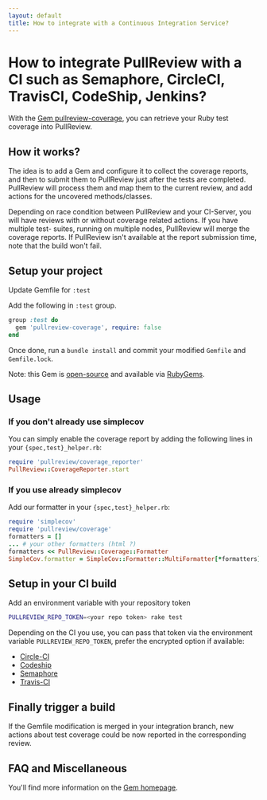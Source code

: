 ```yaml
---
layout: default
title: How to integrate with a Continuous Integration Service?
---
```


# How to integrate PullReview with a CI such as Semaphore, CircleCI, TravisCI, CodeShip, Jenkins?

With the [Gem pullreview-coverage](https://github.com/8thcolor/pullreview-coverage/), you can retrieve your Ruby test coverage into PullReview.

## How it works?

The idea is to add a Gem and configure it to collect the coverage reports, and
then to submit them to PullReview just after the tests are completed. PullReview
will process them and map them to the current review, and add actions for the
uncovered methods/classes.

Depending on race condition between PullReview and your CI-Server, you will have
reviews with or without coverage related actions. If you have multiple test-
suites, running on multiple nodes, PullReview will merge the coverage reports.
If PullReview isn't available at the report submission time, note that the build
won't fail.

## Setup your project

Update Gemfile for `:test`

Add the following in `:test` group.

```Ruby
group :test do
  gem 'pullreview-coverage', require: false
end
```

Once done, run a `bundle install` and commit your modified `Gemfile` and
`Gemfile.lock`.

Note: this Gem is [open-source](https://github.com/8thcolor/pullreview-coverage) and available via [RubyGems](https://rubygems.org/gems/pullreview-coverage).

## Usage

### If you don't already use simplecov

You can simply enable the coverage report by adding the following lines in your
`{spec,test}_helper.rb`:

```Ruby
require 'pullreview/coverage_reporter'
PullReview::CoverageReporter.start
```

### If you use already simplecov

Add our formatter in your `{spec,test}_helper.rb`:

```Ruby
require 'simplecov'
require 'pullreview/coverage'
formatters = []
... # your other formatters (html ?)
formatters << PullReview::Coverage::Formatter
SimpleCov.formatter = SimpleCov::Formatter::MultiFormatter[*formatters]
```

## Setup in your CI build

Add an environment variable with your repository token

```Bash
PULLREVIEW_REPO_TOKEN=<your repo token> rake test
```

Depending on the CI you use, you can pass that token via the environment
variable `PULLREVIEW_REPO_TOKEN`, prefer the encrypted option if available:

* [Circle-CI](https://circleci.com/docs/environment-variables#setting-environment-variables-for-all-commands-without-adding-them-to-git)
* [Codeship](https://www.codeship.io/documentation/continuous-integration/set-environment-variables/)
* [Semaphore](https://semaphoreapp.com/docs/exporting-environment-variables.html)
* [Travis-CI ](http://docs.travis-ci.com/user/build-configuration/#Secure-environment-variables)

## Finally trigger a build

If the Gemfile modification is merged in your integration branch, new actions
about test coverage could be now reported in the corresponding review.

## FAQ and Miscellaneous

You'll find more information on the
[Gem homepage](https://github.com/8thcolor/pullreview-coverage).
